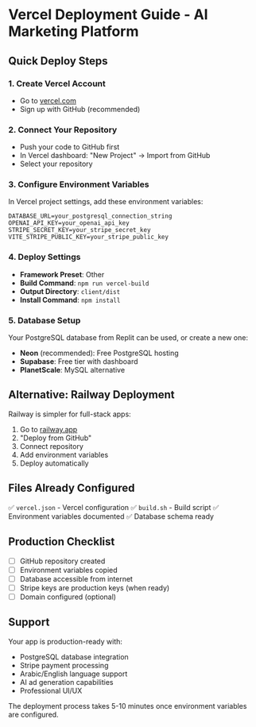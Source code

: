# Vercel Deployment Guide - AI Marketing Platform

## Quick Deploy Steps

### 1. Create Vercel Account
- Go to [vercel.com](https://vercel.com)
- Sign up with GitHub (recommended)

### 2. Connect Your Repository
- Push your code to GitHub first
- In Vercel dashboard: "New Project" → Import from GitHub
- Select your repository

### 3. Configure Environment Variables
In Vercel project settings, add these environment variables:

```
DATABASE_URL=your_postgresql_connection_string
OPENAI_API_KEY=your_openai_api_key
STRIPE_SECRET_KEY=your_stripe_secret_key
VITE_STRIPE_PUBLIC_KEY=your_stripe_public_key
```

### 4. Deploy Settings
- **Framework Preset**: Other
- **Build Command**: `npm run vercel-build`
- **Output Directory**: `client/dist`
- **Install Command**: `npm install`

### 5. Database Setup
Your PostgreSQL database from Replit can be used, or create a new one:
- **Neon** (recommended): Free PostgreSQL hosting
- **Supabase**: Free tier with dashboard
- **PlanetScale**: MySQL alternative

## Alternative: Railway Deployment

Railway is simpler for full-stack apps:

1. Go to [railway.app](https://railway.app)
2. "Deploy from GitHub"
3. Connect repository
4. Add environment variables
5. Deploy automatically

## Files Already Configured

✅ `vercel.json` - Vercel configuration
✅ `build.sh` - Build script
✅ Environment variables documented
✅ Database schema ready

## Production Checklist

- [ ] GitHub repository created
- [ ] Environment variables copied
- [ ] Database accessible from internet
- [ ] Stripe keys are production keys (when ready)
- [ ] Domain configured (optional)

## Support

Your app is production-ready with:
- PostgreSQL database integration
- Stripe payment processing
- Arabic/English language support
- AI ad generation capabilities
- Professional UI/UX

The deployment process takes 5-10 minutes once environment variables are configured.